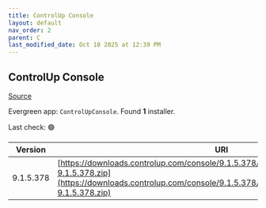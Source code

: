 ```yaml
---
title: ControlUp Console
layout: default
nav_order: 2
parent: C
last_modified_date: Oct 10 2025 at 12:39 PM
---
```


## ControlUp Console

[Source](https://www.controlup.com/products/controlup/management/)

Evergreen app: `ControlUpConsole`. Found **1** installer.

Last check: 🟢

| Version   | URI                                                                                                                                                                                          |
| --------- | -------------------------------------------------------------------------------------------------------------------------------------------------------------------------------------------- |
| 9.1.5.378 | [https://downloads.controlup.com/console/9.1.5.378/ControlUpConsole_Secure_SIGN-9.1.5.378.zip](https://downloads.controlup.com/console/9.1.5.378/ControlUpConsole_Secure_SIGN-9.1.5.378.zip) |
